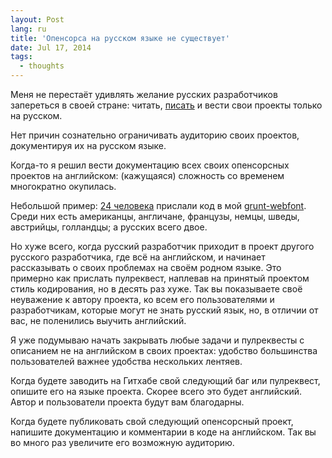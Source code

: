 ```yaml
---
layout: Post
lang: ru
title: 'Опенсорса на русском языке не существует'
date: Jul 17, 2014
tags:
  - thoughts
---
```


Меня не перестаёт удивлять желание русских разработчиков запереться в своей стране: читать, [писать](http://kizu.ru/blog/be-global/) и вести свои проекты только на русском.

Нет причин сознательно ограничивать аудиторию своих проектов, документируя их на русском языке.

Когда-то я решил вести документацию всех своих опенсорсных проектов на английском: (кажущаяся) сложность со временем многократно окупилась.

Небольшой пример: [24 человека](https://github.com/sapegin/grunt-webfont/graphs/contributors) прислали код в мой [grunt-webfont](https://github.com/sapegin/grunt-webfont). Среди них есть американцы, англичане, французы, немцы, шведы, австрийцы, голландцы; а русских всего двое.

Но хуже всего, когда русский разработчик приходит в проект другого русского разработчика, где всё на английском, и начинает рассказывать о своих проблемах на своём родном языке. Это примерно как прислать пулреквест, наплевав на принятый проектом стиль кодирования, но в десять раз хуже. Так вы показываете своё неуважение к автору проекта, ко всем его пользователями и разработчикам, которые могут не знать русский язык, но, в отличии от вас, не поленились выучить английский.

Я уже подумываю начать закрывать любые задачи и пулреквесты с описанием не на английском в своих проектах: удобство большинства пользователей важнее удобства нескольких лентяев.

Когда будете заводить на Гитхабе свой следующий баг или пулреквест, опишите его на языке проекта. Скорее всего это будет английский. Автор и пользователи проекта будут вам благодарны.

Когда будете публиковать свой следующий опенсорсный проект, напишите документацию и комментарии в коде на английском. Так вы во много раз увеличите его возможную аудиторию.
